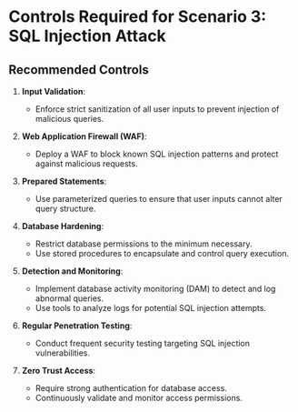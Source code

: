# Controls Required for Scenario 3: SQL Injection Attack

## **Recommended Controls**

1. **Input Validation**:
   - Enforce strict sanitization of all user inputs to prevent injection of malicious queries.

2. **Web Application Firewall (WAF)**:
   - Deploy a WAF to block known SQL injection patterns and protect against malicious requests.

3. **Prepared Statements**:
   - Use parameterized queries to ensure that user inputs cannot alter query structure.

4. **Database Hardening**:
   - Restrict database permissions to the minimum necessary.
   - Use stored procedures to encapsulate and control query execution.

5. **Detection and Monitoring**:
   - Implement database activity monitoring (DAM) to detect and log abnormal queries.
   - Use tools to analyze logs for potential SQL injection attempts.

6. **Regular Penetration Testing**:
   - Conduct frequent security testing targeting SQL injection vulnerabilities.

7. **Zero Trust Access**:
   - Require strong authentication for database access.
   - Continuously validate and monitor access permissions.


